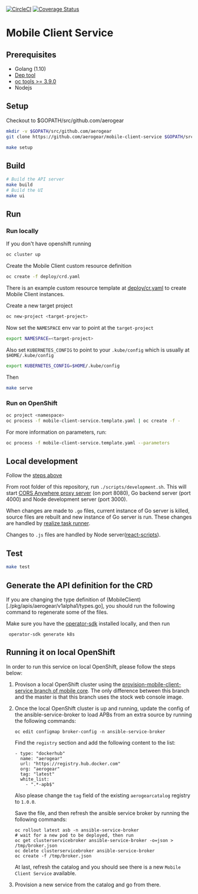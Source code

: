 [![CircleCI](https://circleci.com/gh/aerogear/mobile-client-service.svg?style=svg)](https://circleci.com/gh/aerogear/mobile-client-service) [![Coverage Status](https://coveralls.io/repos/github/aerogear/mobile-client-service/badge.svg?branch=master)](https://coveralls.io/github/aerogear/mobile-client-service?branch=master)

# Mobile Client Service

## Prerequisites

* Golang (1.10)
 * [Dep tool](https://golang.github.io/dep/docs/installation.html)
* [oc tools >= 3.9.0](https://github.com/openshift/origin/releases)
* Nodejs

## Setup

Checkout to $GOPATH/src/github.com/aerogear

```bash
mkdir -v $GOPATH/src/github.com/aerogear
git clone https://github.com/aerogear/mobile-client-service $GOPATH/src/github.com/aerogear/mobile-client-service
```

```bash
make setup
```

## Build

```bash
# Build the API server
make build
# Build the UI
make ui
```

## Run

### Run locally
If you don't have openshift running
```bash
oc cluster up
```

Create the Mobile Client custom resource definition
```bash
oc create -f deploy/crd.yaml
```

There is an example custom resource template at [deploy/cr.yaml](https://github.com/aerogear/mobile-client-service/blob/master/deploy/cr.yaml) to create Mobile Client instances.

Create a new target project
```bash
oc new-project <target-project>
```

Now set the `NAMESPACE` env var to point at the `target-project`
```bash
export NAMESPACE=<target-project>
```

Also set `KUBERNETES_CONFIG` to point to your `.kube/config` which is usually at `$HOME/.kube/config`
```bash
export KUBERNETES_CONFIG=$HOME/.kube/config
```

Then
```bash
make serve
```

### Run on OpenShift

```bash
oc project <namespace>
oc process -f mobile-client-service.template.yaml | oc create -f -
```

For more information on parameters, run:

```bash
oc process -f mobile-client-service.template.yaml --parameters
```

## Local development

Follow the [steps above](#run-locally)

From root folder of this repository, run `./scripts/development.sh`. This will start [CORS Anywhere proxy server](https://www.npmjs.com/package/cors-anywhere) (on port 8080), Go backend server (port 4000) and Node development server (port 3000).

When changes are made to `.go` files, current instance of Go server is killed, source files are rebuilt and new instance of Go server is run.
These changes are handled by [realize task runner](https://github.com/oxequa/realize).

Changes to `.js` files are handled by Node server([react-scripts](https://github.com/facebook/create-react-app/blob/master/packages/react-scripts/template/README.md#npm-start)).

## Test

```bash
make test
```

## Generate the API definition for the CRD

If you are changing the type definition of (MobileClient)[./pkg/apis/aerogear/v1alpha1/types.go], you should run the following command to regenerate some of the files.

Make sure you have the [operator-sdk](https://github.com/operator-framework/operator-sdk) installed locally, and then run

```
 operator-sdk generate k8s
```

## Running it on local OpenShift

In order to run this service on local OpenShift, please follow the steps below:

1. Provison a local OpenShift cluster using the [provision-mobile-client-service branch of mobile core](https://github.com/aerogear/mobile-core/tree/provision-mobile-client-service). The only difference between this branch and the master is that this branch uses the stock web console image.
2. Once the local OpenShift cluster is up and running, update the config of the ansible-service-broker to load APBs from an extra source by running the following commands:
    
    ```
    oc edit configmap broker-config -n ansible-service-broker
    ```

    Find the `registry` section and add the following content to the list:

    ```
    - type: "dockerhub"
      name: "aerogear"
      url: "https://registry.hub.docker.com"
      org: "aerogear"
      tag: "latest"
      white_list:
        - ".*-apb$"
    ```

    Also please change the `tag` field of the existing `aerogearcatalog` registry to `1.0.0`.

    Save the file, and then refresh the ansible service broker by running the following commands:

    ```
    oc rollout latest asb -n ansible-service-broker
    # wait for a new pod to be deployed, then run
    oc get clusterservicebroker ansible-service-broker -o=json > /tmp/broker.json
    oc delete clusterservicebroker ansible-service-broker
    oc create -f /tmp/broker.json
    ```

    At last, refresh the catalog and you should see there is a new `Mobile Client Service` available.
3. Provision a new service from the catalog and go from there.




